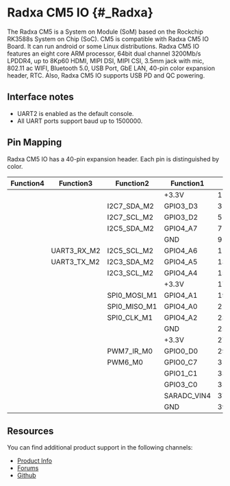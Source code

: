 Radxa CM5 IO {#_Radxa}
============

The Radxa CM5 is a System on Module (SoM) based on the Rockchip RK3588s System on Chip (SoC). CM5 is compatible with Radxa CM5 IO Board. It can run android or some Linux distributions. Radxa CM5 IO features an eight core ARM processor, 64bit dual channel 3200Mb/s LPDDR4, up to 8Kp60 HDMI, MIPI DSI, MIPI CSI, 3.5mm jack with mic, 802.11 ac WIFI, Bluetooth 5.0, USB Port, GbE LAN, 40-pin color expansion header, RTC. Also, Radxa CM5 IO supports USB PD and QC powering.

Interface notes
---------------

- UART2 is enabled as the default console.
- All UART ports support baud up to 1500000.

Pin Mapping
-----------

Radxa CM5 IO has a 40-pin expansion header. Each pin is distinguished by color.

|Function4   |Function3   |Function2   |Function1  |       |  PIN  |  PIN    |   Function1|  Function2|   Function3|
|------------|------------|------------|-----------|:------|------:|---------|------------|-----------|------------|
|            |            |            |+3.3V      |   1   |   2   |    +5.0V|            |           |            |
|            |            |I2C7_SDA_M2 |GPIO3_D3   |   3   |   4   |    +5.0V|            |           |            |
|            |            |I2C7_SCL_M2 |GPIO3_D2   |   5   |   6   |      GND|            |           |            |
|            |            |I2C5_SDA_M2 |GPIO4_A7   |   7   |   8   | GPIO0_B5| UART2_TX_M0|I2C1_SCL_M0|            |
|            |            |            |GND        |   9   |  10   | GPIO0_B6| UART2_RX_M0|I2C1_SDA_M0|            |
|            |UART3_RX_M2 |I2C5_SCL_M2 |GPIO4_A6   |  11   |  12   | GPIO0_C2|            |           |            |
|            |UART3_TX_M2 |I2C3_SDA_M2 |GPIO4_A5   |  13   |  14   |      GND|            |           |            |
|            |            |I2C3_SCL_M2 |GPIO4_A4   |  15   |  16   | GPIO1_C4| PWM11_IR_M2|           |            |
|            |            |            |+3.3V      |  17   |  18   | GPIO1_D5|            |           |            |
|            |            |SPI0_MOSI_M1|GPIO4_A1   |  19   |  20   |      GND|            |           |            |
|            |            |SPI0_MISO_M1|GPIO4_A0   |  21   |  22   | GPIO1_B1|            |           |            |
|            |            |SPI0_CLK_M1 |GPIO4_A2   |  23   |  24   | GPIO4_B2| SPI0_CS0_M1|   PWM14_M1|            |
|            |            |            |GND        |  25   |  26   | GPIO3_B7|            |           |            |
|            |            |            |+3.3V      |  27   |  28   |    +3.3V|            |           |            |
|            |            |PWM7_IR_M0  |GPIO0_D0   |  29   |  30   |      GND|            |           |            |
|            |            |PWM6_M0     |GPIO0_C7   |  31   |  32   | GPIO1_B7|    PWM13_M2|           |            |
|            |            |            |GPIO1_C1   |  33   |  34   |      GND|            |           |            |
|            |            |            |GPIO3_C0   |  35   |  36   | GPIO1_C6| PWM15_IR_M2|           |            |
|            |            |            |SARADC_VIN4|  37   |  38   | GPIO1_D2|     PWM0_M1|           |            |
|            |            |            |GND        |  39   |  40   | GPIO0_D3|            |           |            |

Resources
---------

You can find additional product support in the following channels:

- [Product Info](https://docs.radxa.com/compute-module/cm5)
- [Forums](https://forum.radxa.com/c/rock5)
- [Github](https://github.com/radxa)
